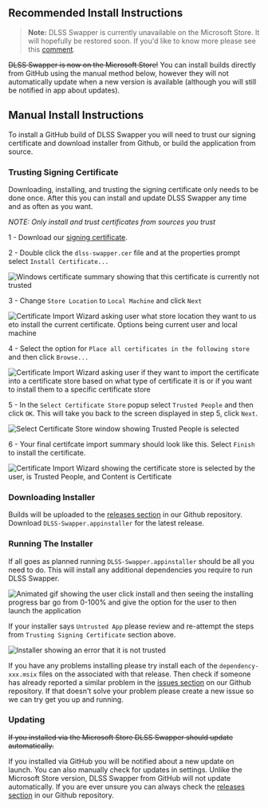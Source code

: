 ## Recommended Install Instructions

> **Note:**
> DLSS Swapper is currently unavailable on the Microsoft Store. It will hopefully be restored soon. If you'd like to know more please see this [comment](https://github.com/beeradmoore/dlss-swapper/issues/96#issuecomment-1320977249).



~~DLSS Swapper is now on the Microsoft Store!~~ You can install builds directly from GitHub using the manual method below, however they will not automatically update when a new version is available (although you will still be notified in app about updates).

<!--
<a href="https://www.microsoft.com/store/apps/9NNL4H1PTJBL" target="_blank"><img src="https://beeradmoore.github.io/dlss-swapper/images/microsoft_store_badge.png" alt="Microsoft Store install link" width="300" /></a>-->

## Manual Install Instructions
To install a GitHub build of DLSS Swapper you will need to trust our signing certificate and download installer from Github, or build the application from source.

### Trusting Signing Certificate
Downloading, installing, and trusting the signing certificate only needs to be done once. After this you can install and update DLSS Swapper any time and as often as you want.

_NOTE: Only install and trust certificates from sources you trust_

1 - Download our [signing certificate](https://beeradmoore.github.io/dlss-swapper/downloads/dlss-swapper.cer). 

2 - Double click the `dlss-swapper.cer` file and at the properties prompt select `Install Certificate...`

![Windows certificate summary showing that this certificate is currently not trusted](https://beeradmoore.github.io/dlss-swapper/images/install/certificate_1.png)

3 - Change `Store Location` to `Local Machine` and click `Next`

![Certificate Import Wizard asking user what store location they want to us eto install the current certificate. Options being current user and local machine](https://beeradmoore.github.io/dlss-swapper/images/install/certificate_2.png)

4 - Select the option for `Place all certificates in the following store` and then click `Browse...`

![Certificate Import Wizard asking user if they want to import the certificate into a certificate store based on what type of certificate it is or if you want to install them to a specific certificate store](https://beeradmoore.github.io/dlss-swapper/images/install/certificate_3.png)

5 - In the `Select Certificate Store` popup select `Trusted People` and then click `OK`. This will take you back to the screen displayed in step 5, click `Next`.

![Select Certificate Store window showing Trusted People is selected](https://beeradmoore.github.io/dlss-swapper/images/install/certificate_4.png)

6 - Your final certifcate import summary should look like this. Select `Finish` to install the certificate.

![Certificate Import Wizard showing the certificate store is selected by the user, is Trusted People, and Content is Certificate](https://beeradmoore.github.io/dlss-swapper/images/install/certificate_5.png)


### Downloading Installer
Builds will be uploaded to the [releases section](https://github.com/beeradmoore/dlss-swapper/releases) in our Github repository. Download `DLSS-Swapper.appinstaller` for the latest release.

### Running The Installer
If all goes as planned running `DLSS-Swapper.appinstaller` should be all you need to do. This will install any additional dependencies you require to run DLSS Swapper.

![Animated gif showing the user click install and then seeing the installing progress bar go from 0-100% and give the option for the user to then launch the application](https://beeradmoore.github.io/dlss-swapper/images/install/installer_1.gif)

If your installer says `Untrusted App` please review and re-attempt the steps from `Trusting Signing Certificate` section above.

![Installer showing an error that it is not trusted](https://beeradmoore.github.io/dlss-swapper/images/install/installer_2.png)

If you have any problems installing please try install each of the `dependency-xxx.msix` files on the associated with that release. Then check if someone has already reported a similar problem in the [issues section](https://github.com/beeradmoore/dlss-swapper/issues) on our Github repository. If that doesn't solve your problem please create a new issue so we can try get you up and running.

### Updating
~~If you installed via the Microsoft Store DLSS Swapper should update automatically.~~

If you installed via GitHub you will be notified about a new update on launch. You can also manually check for updates in settings. Unlike the Microsoft Store version, DLSS Swapper from GitHub will not update automatically. If you are ever unsure you can always check the [releases section](https://github.com/beeradmoore/dlss-swapper/releases) in our Github repository.
